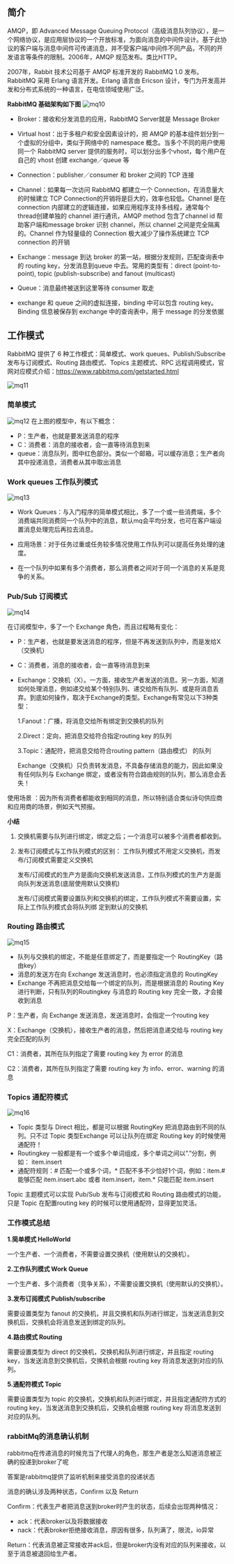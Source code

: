 ## 简介

AMQP，即 Advanced Message Queuing Protocol（高级消息队列协议），是一个网络协议，是应用层协议的一个开放标准，为面向消息的中间件设计。基于此协议的客户端与消息中间件可传递消息，并不受客户端/中间件不同产品，不同的开发语言等条件的限制。2006年，AMQP 规范发布。类比HTTP。

2007年，Rabbit 技术公司基于 AMQP 标准开发的 RabbitMQ 1.0 发布。RabbitMQ 采用 Erlang 语言开发。Erlang 语言由 Ericson 设计，专门为开发高并发和分布式系统的一种语言，在电信领域使用广泛。

**RabbitMQ 基础架构如下图**
![mq10](../../../images/mq10.png)

- Broker：接收和分发消息的应用，RabbitMQ Server就是 Message Broker

- Virtual host：出于多租户和安全因素设计的，把 AMQP 的基本组件划分到一个虚拟的分组中，类似于网络中的 namespace 概念。当多个不同的用户使用同一个 RabbitMQ server 提供的服务时，可以划分出多个vhost，每个用户在自己的 vhost 创建 exchange／queue 等

- Connection：publisher／consumer 和 broker 之间的 TCP 连接

- Channel：如果每一次访问 RabbitMQ 都建立一个 Connection，在消息量大的时候建立 TCP Connection的开销将是巨大的，效率也较低。Channel 是在 connection 内部建立的逻辑连接，如果应用程序支持多线程，通常每个thread创建单独的 channel 进行通讯，AMQP method 包含了channel id 帮助客户端和message broker 识别 channel，所以 channel 之间是完全隔离的。Channel 作为轻量级的 Connection 极大减少了操作系统建立 TCP connection 的开销

- Exchange：message 到达 broker 的第一站，根据分发规则，匹配查询表中的 routing key，分发消息到queue 中去。常用的类型有：direct (point-to-point), topic (publish-subscribe) and fanout (multicast)

- Queue：消息最终被送到这里等待 consumer 取走

- exchange 和 queue 之间的虚拟连接，binding 中可以包含 routing key。Binding 信息被保存到 exchange 中的查询表中，用于 message 的分发依据

## 工作模式
RabbitMQ 提供了 6 种工作模式：简单模式、work queues、Publish/Subscribe 发布与订阅模式、Routing 路由模式、Topics 主题模式、RPC 远程调用模式，官网对应模式介绍：https://www.rabbitmq.com/getstarted.html

![mq11](../../../images/mq11.png)

### 简单模式
![mq12](../../../images/mq12.png)
在上图的模型中，有以下概念：

- P：生产者，也就是要发送消息的程序
- C：消费者：消息的接收者，会一直等待消息到来
- queue：消息队列，图中红色部分。类似一个邮箱，可以缓存消息；生产者向其中投递消息，消费者从其中取出消息

### Work queues 工作队列模式
![mq13](../../../images/mq13.png)
- Work Queues：与入门程序的简单模式相比，多了一个或一些消费端，多个消费端共同消费同一个队列中的消息，默认mq会平均分发，也可在客户端设置消息处理完后再拉去消息。

- 应用场景：对于任务过重或任务较多情况使用工作队列可以提高任务处理的速度。

- 在一个队列中如果有多个消费者，那么消费者之间对于同一个消息的关系是竞争的关系。


### Pub/Sub 订阅模式
![mq14](../../../images/mq14.png)

在订阅模型中，多了一个 Exchange 角色，而且过程略有变化：
- P：生产者，也就是要发送消息的程序，但是不再发送到队列中，而是发给X（交换机）
- C：消费者，消息的接收者，会一直等待消息到来
- Exchange：交换机（X）。一方面，接收生产者发送的消息。另一方面，知道如何处理消息，例如递交给某个特别队列、递交给所有队列、或是将消息丢弃。到底如何操作，取决于Exchange的类型。Exchange有常见以下3种类型：

    1.Fanout：广播，将消息交给所有绑定到交换机的队列
    
    2.Direct：定向，把消息交给符合指定routing key 的队列
    
    3.Topic：通配符，把消息交给符合routing pattern（路由模式） 的队列
    
   Exchange（交换机）只负责转发消息，不具备存储消息的能力，因此如果没有任何队列与 Exchange 绑定，或者没有符合路由规则的队列，那么消息会丢失！
   
使用场景 ：因为所有消费者都能收到相同的消息，所以特别适合类似诗句供应商和应用商的场景，例如天气预报。

**小结**
1. 交换机需要与队列进行绑定，绑定之后；一个消息可以被多个消费者都收到。

2. 发布订阅模式与工作队列模式的区别：
    工作队列模式不用定义交换机，而发布/订阅模式需要定义交换机
    
    发布/订阅模式的生产方是面向交换机发送消息，工作队列模式的生产方是面向队列发送消息(底层使用默认交换机)
    
    发布/订阅模式需要设置队列和交换机的绑定，工作队列模式不需要设置，实际上工作队列模式会将队列绑 定到默认的交换机

### Routing 路由模式
![mq15](../../../images/mq15.png)

- 队列与交换机的绑定，不能是任意绑定了，而是要指定一个 RoutingKey（路由key）
- 消息的发送方在向 Exchange 发送消息时，也必须指定消息的 RoutingKey
- Exchange 不再把消息交给每一个绑定的队列，而是根据消息的 Routing Key 进行判断，只有队列的Routingkey 与消息的 Routing key 完全一致，才会接收到消息

P：生产者，向 Exchange 发送消息，发送消息时，会指定一个routing key

X：Exchange（交换机），接收生产者的消息，然后把消息递交给与 routing key 完全匹配的队列

C1：消费者，其所在队列指定了需要 routing key 为 error 的消息

C2：消费者，其所在队列指定了需要 routing key 为 info、error、warning 的消息

### Topics 通配符模式
![mq16](../../../images/mq16.png)
- Topic 类型与 Direct 相比，都是可以根据 RoutingKey 把消息路由到不同的队列。只不过 Topic 类型Exchange 可以让队列在绑定 Routing key 的时候使用通配符！
- Routingkey 一般都是有一个或多个单词组成，多个单词之间以”.”分割，例如： item.insert 
- 通配符规则：# 匹配一个或多个词，* 匹配不多不少恰好1个词，例如：item.# 能够匹配 item.insert.abc 或者 item.insert，item.* 只能匹配 item.insert

Topic 主题模式可以实现 Pub/Sub 发布与订阅模式和 Routing 路由模式的功能，只是 Topic 在配置routing key 的时候可以使用通配符，显得更加灵活。

### 工作模式总结
**1.简单模式 HelloWorld**

一个生产者、一个消费者，不需要设置交换机（使用默认的交换机）。

**2.工作队列模式 Work Queue**

一个生产者、多个消费者（竞争关系），不需要设置交换机（使用默认的交换机）。

**3.发布订阅模式 Publish/subscribe**

需要设置类型为 fanout 的交换机，并且交换机和队列进行绑定，当发送消息到交换机后，交换机会将消息发送到绑定的队列。

**4.路由模式 Routing**

需要设置类型为 direct 的交换机，交换机和队列进行绑定，并且指定 routing key，当发送消息到交换机后，交换机会根据 routing key 将消息发送到对应的队列。

**5.通配符模式 Topic**

需要设置类型为 topic 的交换机，交换机和队列进行绑定，并且指定通配符方式的 routing key，当发送消息到交换机后，交换机会根据 routing key 将消息发送到对应的队列。

### rabbitMq的消息确认机制

rabbitmq在传递消息的时候充当了代理人的角色，那生产者是怎么知道消息被正确的投递到broker了呢

答案是rabbitmq提供了监听机制来接受消息的投递状态

消息的确认涉及两种状态，Confirm 以及 Return

Confirm：代表生产者把消息送到broker时产生的状态，后续会出现两种情况：
- ack：代表broker以及将数据接收
- nack：代表broker拒绝接收消息，原因有很多，队列满了，限流，io异常

Return：代表消息被正常接收并ack后，但是broker内没有对应的队列来接收，以至于消息被退回给生产者。